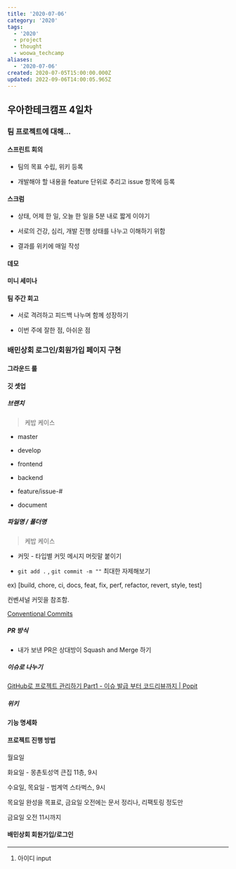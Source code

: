 ```yaml
---
title: '2020-07-06'
category: '2020'
tags:
  - '2020'
  - project
  - thought
  - woowa_techcamp
aliases:
  - '2020-07-06'
created: 2020-07-05T15:00:00.000Z
updated: 2022-09-06T14:00:05.965Z
---
```


## 우아한테크캠프 4일차

### 팀 프로젝트에 대해...

#### 스프린트 회의

- 팀의 목표 수립, 위키 등록

- 개발해야 할 내용을 feature 단위로 추리고 issue 항목에 등록

#### 스크럼

- 상태, 어제 한 일, 오늘 한 일을 5분 내로 짧게 이야기

- 서로의 건강, 심리, 개발 진행 상태를 나누고 이해하기 위함

- 결과를 위키에 매일 작성

#### 데모

#### 미니 세미나

#### 팀 주간 회고

- 서로 격려하고 피드백 나누며 함께 성장하기

- 이번 주에 잘한 점, 아쉬운 점

### 배민상회 로그인/회원가입 페이지 구현

#### 그라운드 룰

#### 깃 셋업

##### 브랜치

> 케밥 케이스

- master

- develop

- frontend

- backend

- feature/issue-#

- document

##### 파일명 / 폴더명

> 케밥 케이스

- 커밋 - 타입별 커밋 메시지 머릿말 붙이기

- `git add .` , `git commit -m ""` 최대한 자제해보기

ex) [build, chore, ci, docs, feat, fix, perf, refactor, revert, style, test]

컨벤셔널 커밋을 참조함.

[Conventional Commits](https://www.conventionalcommits.org/en/v1.0.0/)

##### PR 방식

- 내가 보낸 PR은 상대방이 Squash and Merge 하기

##### 이슈로 나누기

[GitHub로 프로젝트 관리하기 Part1 - 이슈 발급 부터 코드리뷰까지 | Popit](https://www.popit.kr/github%EB%A1%9C-%ED%94%84%EB%A1%9C%EC%A0%9D%ED%8A%B8-%EA%B4%80%EB%A6%AC%ED%95%98%EA%B8%B0-part1-%EC%9D%B4%EC%8A%88-%EB%B0%9C%EA%B8%89-%EB%B6%80%ED%84%B0-%EC%BD%94%EB%93%9C%EB%A6%AC%EB%B7%B0%EA%B9%8C/)

##### 위키

#### 기능 명세화

#### 프로젝트 진행 방법

월요일

화요일 - 몽촌토성역 큰집 11층, 9시

수요일, 목요일 - 범계역 스타벅스, 9시

목요일 완성을 목표로, 금요일 오전에는 문서 정리나, 리팩토링 정도만

금요일 오전 11시까지

#### 배민상회 회원가입/로그인

---

1. 아이디 input

